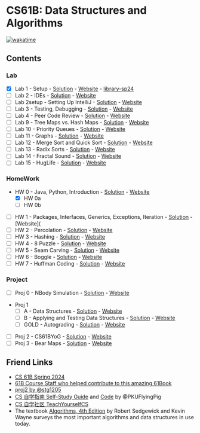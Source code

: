 # CS61B: Data Structures and Algorithms

[![wakatime](https://wakatime.com/badge/github/talentestors/CS61B-sp24.svg)](https://wakatime.com/badge/github/talentestors/CS61B-sp24)

## Contents

### Lab

- [x] Lab 1 - Setup - [Solution](lab/lab01) - [Website](https://sp24.datastructur.es/labs/lab01/) - [library-sp24](https://github.com/Berkeley-CS61B/library-sp24/)
- [ ] Lab 2 - IDEs - [Solution](lab2/) - [Website](https://sp24.datastructur.es/materials/lab/lab2/lab2)
- [ ] Lab 2setup - Setting Up IntelliJ - [Solution](lab2setup/) - [Website](https://sp24.datastructur.es/materials/lab/lab2setup/lab2setup)
- [ ] Lab 3 - Testing, Debugging - [Solution](lab3/) - [Website](https://sp24.datastructur.es/materials/lab/lab3/lab3)
- [ ] Lab 4 - Peer Code Review - [Solution](lab4/) - [Website](https://sp24.datastructur.es/materials/lab/lab4/lab4)
- [ ] Lab 9 - Tree Maps vs. Hash Maps - [Solution](lab9/) - [Website](https://sp24.datastructur.es/materials/lab/lab9/lab9)
- [ ] Lab 10 - Priority Queues - [Solution](lab10/) - [Website](https://sp24.datastructur.es/materials/lab/lab10/lab10)
- [ ] Lab 11 - Graphs - [Solution](lab11/) - [Website](https://sp24.datastructur.es/materials/lab/lab11/lab11)
- [ ] Lab 12 - Merge Sort and Quick Sort - [Solution](lab12/) - [Website](https://sp24.datastructur.es/materials/lab/lab12/lab12)
- [ ] Lab 13 - Radix Sorts - [Solution](lab13/) - [Website](https://sp24.datastructur.es/materials/lab/lab13/lab13)
- [ ] Lab 14 - Fractal Sound - [Solution](lab14/) - [Website](https://sp24.datastructur.es/materials/lab/lab14/lab14)
- [ ] Lab 15 - HugLife - [Solution](lab15/) - [Website](https://sp24.datastructur.es/materials/lab/lab15/lab15)

### HomeWork

- HW 0 - Java, Python, Introduction - [Solution](hw/hw0) - [Website](https://sp24.datastructur.es/homeworks/hw0/hw0a/)
  - [x] HW 0a
  - [ ] HW 0b
- [ ] HW 1 - Packages, Interfaces, Generics, Exceptions, Iteration - [Solution](hw1/) - [Website](
- [ ] HW 2 - Percolation - [Solution](hw2/) - [Website](https://sp24.datastructur.es/materials/hw/hw2/hw2)
- [ ] HW 3 - Hashing - [Solution](hw3/) - [Website](https://sp24.datastructur.es/materials/hw/hw3/hw3)
- [ ] HW 4 - 8 Puzzle - [Solution](hw4/) - [Website](https://sp24.datastructur.es/materials/hw/hw4/hw4)
- [ ] HW 5 - Seam Carving - [Solution](hw5/) - [Website](https://sp24.datastructur.es/materials/hw/hw5/hw5)
- [ ] HW 6 - Boggle - [Solution](hw6/) - [Website](https://sp24.datastructur.es/materials/hw/hw6/hw6)
- [ ] HW 7 - Huffman Coding - [Solution](hw7/) - [Website](https://sp24.datastructur.es/materials/hw/hw7/hw7)

### Project

- [ ] Proj 0 - NBody Simulation - [Solution](proj0/) - [Website](https://sp24.datastructur.es/materials/proj/proj0/proj0)
- Proj 1
  - [ ] A - Data Structures - [Solution](proj1a/) - [Website](https://sp24.datastructur.es/materials/proj/proj1a/proj1a)
  - [ ] B - Applying and Testing Data Structures - [Solution](proj1b/) - [Website](https://sp24.datastructur.es/materials/proj/proj1b/proj1b)
  - [ ] GOLD - Autograding - [Solution](proj1gold/) - [Website](https://sp24.datastructur.es/materials/proj/proj1gold/proj1gold)
- [ ] Proj 2 - CS61BYoG - [Solution](proj2/) - [Website](https://sp24.datastructur.es/materials/proj/proj2/proj2.html)
- [ ] Proj 3 - Bear Maps - [Solution](proj3/) - [Website](https://sp24.datastructur.es/materials/proj/proj3/proj3)

## Friend Links

- [CS 61B Spring 2024](https://sp24.datastructur.es/)
- [61B Course Staff who helped contribute to this amazing 61Book](https://cs61b-2.gitbook.io/cs61b-textbook)
- [proj2 by @stg1205](https://github.com/stg1205/CS61B/tree/master/proj2/byog)
- [CS 自学指南 Self-Study Guide](https://csdiy.wiki) and [Code](https://github.com/PKUFlyingPig/CS61B) by @PKUFlyingPig
- [CS 自学社区 TeachYourselfCS](https://www.learncs.site/)
- The textbook [Algorithms, 4th Edition](https://algs4.cs.princeton.edu/home/) by Robert Sedgewick and Kevin Wayne surveys the most important algorithms and data structures in use today.
